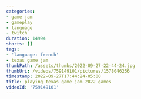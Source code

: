 ```yaml
---
categories:
- game jam
- gameplay
- language
- twitch
duration: 14994
shorts: []
tags:
- 'language: french'
- texas game jam
thumbPath: /assets/thumbs/2022-09-27-22-44-24.jpg
thumbUri: /videos/759149101/pictures/1578046256
timestamp: 2022-09-27T17:44:24-05:00
title: playing texas game jam 2022 games
videoId: '759149101'
---
```


